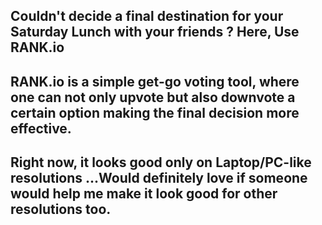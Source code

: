 ## Couldn't decide a final destination for your Saturday Lunch with your friends ? Here, Use RANK.io
## RANK.io is a simple get-go voting tool, where one can not only upvote but also downvote a certain option making the final decision more effective.

## Right now, it looks good only on Laptop/PC-like resolutions ...Would definitely love if someone would help me make it look good for other resolutions too.
